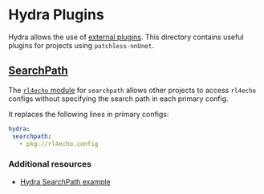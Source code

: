 # Hydra Plugins

Hydra allows the use of [external plugins](https://hydra.cc/docs/advanced/plugins/develop). This directory contains useful plugins for projects using `patchless-nnUnet`.

## [SearchPath](https://hydra.cc/docs/advanced/search_path)

The [`rl4echo` module](searchpath/patchless_nnunet.py) for `searchpath` allows other projects to access `rl4echo` configs without specifying the search path in each primary config.

It replaces the following lines in primary configs:

```yaml
hydra:
 searchpath:
   - pkg://rl4echo.config
```

### Additional resources

- [Hydra SearchPath example](https://github.com/facebookresearch/hydra/tree/main/examples/plugins/example_searchpath_plugin)
